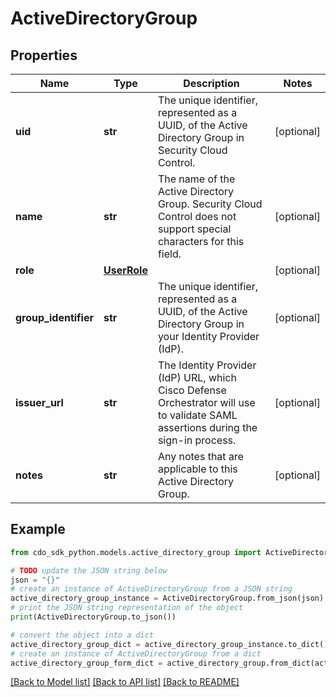 # ActiveDirectoryGroup


## Properties

Name | Type | Description | Notes
------------ | ------------- | ------------- | -------------
**uid** | **str** | The unique identifier, represented as a UUID, of the Active Directory Group in Security Cloud Control. | [optional] 
**name** | **str** | The name of the Active Directory Group. Security Cloud Control does not support special characters for this field. | [optional] 
**role** | [**UserRole**](UserRole.md) |  | [optional] 
**group_identifier** | **str** | The unique identifier, represented as a UUID, of the Active Directory Group in your Identity Provider (IdP). | [optional] 
**issuer_url** | **str** | The Identity Provider (IdP) URL, which Cisco Defense Orchestrator will use to validate SAML assertions during the sign-in process. | [optional] 
**notes** | **str** | Any notes that are applicable to this Active Directory Group. | [optional] 

## Example

```python
from cdo_sdk_python.models.active_directory_group import ActiveDirectoryGroup

# TODO update the JSON string below
json = "{}"
# create an instance of ActiveDirectoryGroup from a JSON string
active_directory_group_instance = ActiveDirectoryGroup.from_json(json)
# print the JSON string representation of the object
print(ActiveDirectoryGroup.to_json())

# convert the object into a dict
active_directory_group_dict = active_directory_group_instance.to_dict()
# create an instance of ActiveDirectoryGroup from a dict
active_directory_group_form_dict = active_directory_group.from_dict(active_directory_group_dict)
```
[[Back to Model list]](../README.md#documentation-for-models) [[Back to API list]](../README.md#documentation-for-api-endpoints) [[Back to README]](../README.md)


